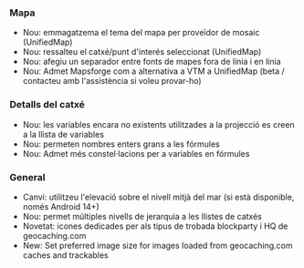 ### Mapa
- Nou: emmagatzema el tema del mapa per proveïdor de mosaic (UnifiedMap)
- Nou: ressalteu el catxé/punt d'interés seleccionat (UnifiedMap)
- Nou: afegiu un separador entre fonts de mapes fora de línia i en línia
- Nou: Admet Mapsforge com a alternativa a VTM a UnifiedMap (beta / contacteu amb l'assistència si voleu provar-ho)

### Detalls del catxé
- Nou: les variables encara no existents utilitzades a la projecció es creen a la llista de variables
- Nou: permeten nombres enters grans a les fórmules
- Nou: Admet més constel·lacions per a variables en fórmules

### General
- Canvi: utilitzeu l'elevació sobre el nivell mitjà del mar (si està disponible, només Android 14+)
- Nou: permet múltiples nivells de jerarquia a les llistes de catxés
- Novetat: icones dedicades per als tipus de trobada blockparty i HQ de geocaching.com
- New: Set preferred image size for images loaded from geocaching.com caches and trackables
